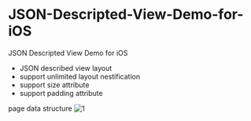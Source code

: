 # JSON-Descripted-View-Demo-for-iOS
JSON Descripted View Demo for iOS
- JSON described view layout
- support unlimited layout nestification
- support size attribute
- support padding attribute

page data structure
![1](http://7xt49n.com1.z0.glb.clouddn.com/PageData.png)

